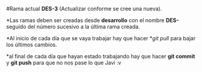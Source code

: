 
#Rama actual **DES-3** (Actualizar conforme se cree una nueva).

*Las ramas deben ser creadas desde **desarrollo** con el nombre **DES-** seguido del número sucesivo a la última rama creada.

*Al inicio de cada día que se vaya trabajar hay que hacer **git pull* para bajar los últimos cambios.

*al final de cada día que hayan estado trabajando hay que hacer **git commit** y **git push** para que no nos pase lo que Javi :v